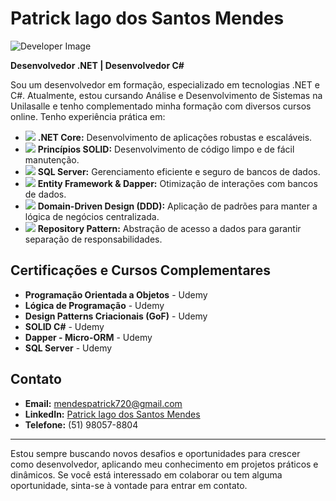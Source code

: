 # Patrick Iago dos Santos Mendes

![Developer Image](https://img.icons8.com/ios/50/000000/developer.png)

**Desenvolvedor .NET | Desenvolvedor C#**

Sou um desenvolvedor em formação, especializado em tecnologias .NET e C#. Atualmente, estou cursando Análise e Desenvolvimento de Sistemas na Unilasalle e tenho complementado minha formação com diversos cursos online. Tenho experiência prática em:

- <img src="https://img.icons8.com/windows/32/000000/dot-net.png"/> **.NET Core:** Desenvolvimento de aplicações robustas e escaláveis.
- <img src="https://img.icons8.com/windows/32/000000/c-sharp-logo.png"/> **Princípios SOLID:** Desenvolvimento de código limpo e de fácil manutenção.
- <img src="https://img.icons8.com/windows/32/000000/database-restore.png"/> **SQL Server:** Gerenciamento eficiente e seguro de bancos de dados.
- <img src="https://img.icons8.com/windows/32/000000/entity-framework.png"/> **Entity Framework & Dapper:** Otimização de interações com bancos de dados.
- <img src="https://img.icons8.com/windows/32/000000/domain.png"/> **Domain-Driven Design (DDD):** Aplicação de padrões para manter a lógica de negócios centralizada.
- <img src="https://img.icons8.com/windows/32/000000/repository.png"/> **Repository Pattern:** Abstração de acesso a dados para garantir separação de responsabilidades.

## Certificações e Cursos Complementares

- **Programação Orientada a Objetos** - Udemy
- **Lógica de Programação** - Udemy
- **Design Patterns Criacionais (GoF)** - Udemy
- **SOLID C#** - Udemy
- **Dapper - Micro-ORM** - Udemy
- **SQL Server** - Udemy

## Contato

- **Email:** [mendespatrick720@gmail.com](mailto:mendespatrick720@gmail.com)
- **LinkedIn:** [Patrick Iago dos Santos Mendes](https://www.linkedin.com/in/patrick-mendes-b5b15b215/)
- **Telefone:** (51) 98057-8804

---

Estou sempre buscando novos desafios e oportunidades para crescer como desenvolvedor, aplicando meu conhecimento em projetos práticos e dinâmicos. Se você está interessado em colaborar ou tem alguma oportunidade, sinta-se à vontade para entrar em contato.
